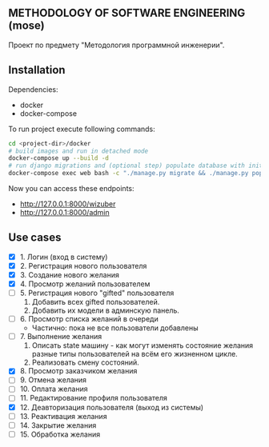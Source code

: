 ## METHODOLOGY OF SOFTWARE ENGINEERING (mose)

Проект по предмету "Методология программной инженерии".

## Installation
Dependencies:
* docker
* docker-compose

To run project execute following commands:
```bash
cd <project-dir>/docker
# build images and run in detached mode
docker-compose up --build -d
# run django migrations and (optional step) populate database with initial data
docker-compose exec web bash -c "./manage.py migrate && ./manage.py populate_db"
```

Now you can access these endpoints:
* http://127.0.0.1:8000/wizuber
* http://127.0.0.1:8000/admin

## Use cases
- [x] 1\. Логин (вход в систему)
- [x] 2\. Регистрация нового пользователя
- [x] 3\. Создание нового желания
- [x] 4\. Просмотр желаний пользователем
- [ ] 5\. Регистрация нового "gifted" пользователя
    1. Добавить всех gifted пользователей.
    2. Добавить их модели в админскую панель.
- [ ] 6\. Просмотр списка желаний в очереди
    * Частично: пока не все пользователи добавлены
- [ ] 7\. Выполнение желания
    1. Описать state машину - как могут изменять состояние желания разные
    типы пользователей на всём его жизненном цикле.
    2. Реализовать смену состояний.
- [x] 8\. Просмотр заказчиком желания
- [ ] 9\. Отмена желания
- [ ] 10\. Оплата желания
- [ ] 11\. Редактирование профиля пользователя
- [x] 12\. Деавторизация пользователя (выход из системы)
- [ ] 13\. Реактивация желания
- [ ] 14\. Закрытие желания
- [ ] 15\. Обработка желания
